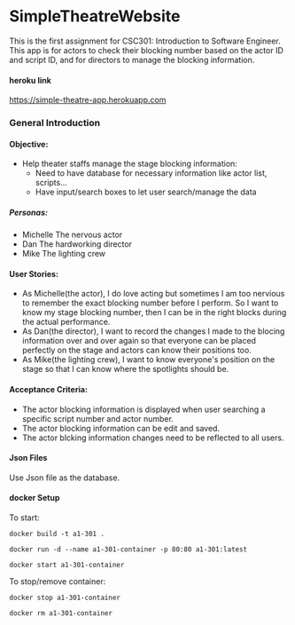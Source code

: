 # SimpleTheatreWebsite

This is the first assignment for CSC301: Introduction to Software Engineer.  
This app is for actors to check their blocking number based on the actor ID and script ID, and for directors to manage the blocking information.  

#### heroku link
https://simple-theatre-app.herokuapp.com

### General Introduction
#### Objective:

- Help theater staffs manage the stage blocking information:
  - Need to have database for necessary information like actor list, scripts...
  - Have input/search boxes to let user search/manage the data

##### Personas:

- Michelle The nervous actor
- Dan The hardworking director
- Mike The lighting crew

#### User Stories:

- As Michelle(the actor), I do love acting but sometimes I am too nervious to remember the exact blocking number before I perform. So I want to know my stage blocking number, then I can be in the right blocks during the actual performance.
- As Dan(the director), I want to record the changes I made to the blocing information over and over again so that everyone can be placed perfectly on the stage and actors can know their positions too. 
- As Mike(the lighting crew), I want to know everyone's position on the stage so that I can know where the spotlights should be.

#### Acceptance Criteria:
* The actor blocking information is displayed when user searching a specific script number and actor number.
* The actor blocking information can be edit and saved.
* The actor blcking information changes need to be reflected to all users.

#### Json Files
Use Json file as the database.   

#### docker Setup

To start:

`docker build -t a1-301 .`

`docker run -d --name a1-301-container -p 80:80 a1-301:latest`

`docker start a1-301-container`

To stop/remove container:

`docker stop a1-301-container`

`docker rm a1-301-container`

